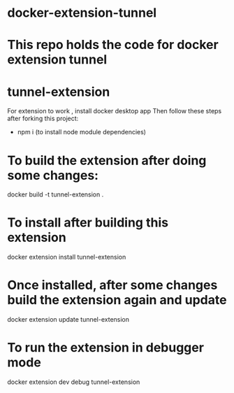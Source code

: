 
# docker-extension-tunnel
This repo holds the code for docker extension tunnel
=======
# tunnel-extension
For extension to work , install docker desktop app 
Then follow these steps after forking this project:

- npm i (to install node module dependencies)
# To build the extension after doing some changes:  
  docker build -t tunnel-extension . 
# To install after building this extension 
  docker extension install tunnel-extension 
# Once installed, after some changes build the extension again and update
  docker extension update tunnel-extension 

# To run the extension in debugger mode
  docker extension dev debug tunnel-extension

